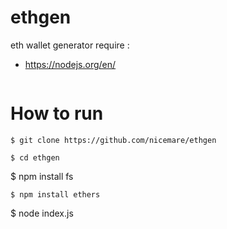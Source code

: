 # ethgen
eth wallet generator
require :
* https://nodejs.org/en/

  ```
# How to run

```
$ git clone https://github.com/nicemare/ethgen
```
```
$ cd ethgen
```
$ npm install fs
```
$ npm install ethers
```
$ node index.js
```
